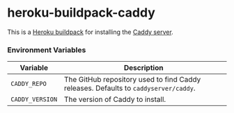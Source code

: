 # heroku-buildpack-caddy

This is a [Heroku buildpack](https://devcenter.heroku.com/articles/buildpacks) for installing the [Caddy server](https://caddyserver.com/).

### Environment Variables

| Variable | Description
| -------- | -----------
| `CADDY_REPO` | The GitHub repository used to find Caddy releases.  Defaults to `caddyserver/caddy`.
| `CADDY_VERSION` | The version of Caddy to install.
